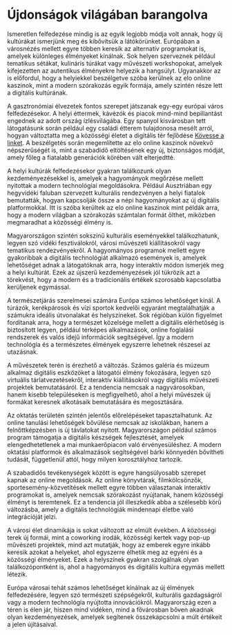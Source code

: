 # Újdonságok világában barangolva

Ismeretlen felfedezése mindig is az egyik legjobb módja volt annak, hogy új kultúrákat ismerjünk meg és kibővítsük a látókörünket. Európában a városnézés mellett egyre többen keresik az alternatív programokat is, amelyek különleges élményeket kínálnak. Sok helyen szerveznek például tematikus sétákat, kulináris túrákat vagy művészeti workshopokat, amelyek kifejezetten az autentikus élményekre helyezik a hangsúlyt. Ugyanakkor az is előfordul, hogy a helyiekkel beszélgetve szóba kerülnek az elo online kaszinok, mint a modern szórakozás egyik formája, amely szintén része lett a digitális kultúrának.

A gasztronómiai élvezetek fontos szerepet játszanak egy-egy európai város felfedezésekor. A helyi éttermek, kávézók és piacok mind-mind bepillantást engednek az adott ország ízlésvilágába. Egy spanyol kisvárosban tett látogatásunk során például egy családi étterem tulajdonosa mesélt arról, hogyan változtatta meg a közösségi életet a digitális tér fejlődése [Kövesse a linket](https://eloonlinekaszinok.com/). A beszélgetés során megemlítette az elo online kaszinok növekvő népszerűségét is, mint a szabadidő eltöltésének egy új, biztonságos módját, amely főleg a fiatalabb generációk körében vált elterjedtté.

A helyi kultúrák felfedezésekor gyakran találkozunk olyan kezdeményezésekkel is, amelyek a hagyományok megőrzése mellett nyitottak a modern technológiai megoldásokra. Például Ausztriában egy hegyvidéki faluban szervezett kulturális rendezvényen a helyi fiatalok bemutatták, hogyan kapcsolják össze a népi hagyományokat az új digitális platformokkal. Itt is szóba kerültek az elo online kaszinok mint példák arra, hogy a modern világban a szórakozás számtalan formát ölthet, miközben megmaradhat a közösségi élmény is.

Magyarországon szintén sokszínű kulturális eseményekkel találkozhatunk, legyen szó vidéki fesztiválokról, városi művészeti kiállításokról vagy tematikus rendezvényekről. A hagyományos programok mellett egyre gyakoribbak a digitális technológiát alkalmazó események is, amelyek lehetőséget adnak a látogatóknak arra, hogy interaktív módon ismerjék meg a helyi kultúrát. Ezek az újszerű kezdeményezések jól tükrözik azt a törekvést, hogy a modern és a tradicionális értékek szorosabb kapcsolatba kerüljenek egymással.

A természetjárás szerelmesei számára Európa számos lehetőséget kínál. A túrázók, kerékpárosok és vízi sportok kedvelői egyaránt megtalálhatják a számukra ideális útvonalakat és helyszíneket. Sok régióban külön figyelmet fordítanak arra, hogy a természet közelsége mellett a digitális elérhetőség is biztosított legyen, például térképes alkalmazások, online foglalási rendszerek és valós idejű információk segítségével. Így a modern technológia és a természetes élmények egyszerre lehetnek részesei az utazásnak.

A művészetek terén is érezhető a változás. Számos galéria és múzeum alkalmaz digitális eszközöket a látogatói élmény fokozására, legyen szó virtuális tárlatvezetésekről, interaktív kiállításokról vagy digitális művészeti projektek bemutatásáról. Ez a tendencia nemcsak a nagyvárosokban, hanem kisebb településeken is megfigyelhető, ahol a helyi művészek új formákat keresnek alkotásaik bemutatására és megosztására.

Az oktatás területén szintén jelentős előrelépéseket tapasztalhatunk. Az online tanulási lehetőségek bővülése nemcsak az iskolákban, hanem a felnőttképzésben is új távlatokat nyitott. Magyarországon például számos program támogatja a digitális készségek fejlesztését, amelyek elengedhetetlenek a mai munkaerőpiacon való érvényesüléshez. A modern oktatási platformok és alkalmazások segítségével bárki könnyedén bővítheti tudását, függetlenül attól, hogy milyen korosztályhoz tartozik.

A szabadidős tevékenységek között is egyre hangsúlyosabb szerepet kapnak az online megoldások. Az online könyvtárak, filmkölcsönzők, sportesemény-közvetítések mellett egyre többen választanak interaktív programokat is, amelyek nemcsak szórakozást nyújtanak, hanem közösségi élményt is teremtenek. Ez a tendencia jól illeszkedik abba a szélesebb körű változásba, amely a digitális technológiák mindennapi életbe való integrációját jelzi.

A városi élet dinamikája is sokat változott az elmúlt években. A közösségi terek új formái, mint a coworking irodák, közösségi kertek vagy pop-up művészeti projektek, mind azt mutatják, hogy az emberek egyre inkább keresik azokat a helyeket, ahol egyszerre élhetik meg az egyéni és a közösségi élményeket. Ezek a helyszínek gyakran szolgálnak olyan találkozópontként is, ahol a hagyományos és digitális kultúra egymás mellett létezik.

Európa városai tehát számos lehetőséget kínálnak az új élmények felfedezésére, legyen szó természeti szépségekről, kulturális gazdagságról vagy a modern technológia nyújtotta innovációkról. Magyarország ezen a téren is élen jár, hiszen mind vidéken, mind a fővárosban bőven akadnak olyan kezdeményezések, amelyek segítenek összekapcsolni a múlt értékeit a jelen újításaival.
